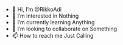 - 👋 Hi, I’m @RikkoAdi
- 👀 I’m interested in Nothing
- 🌱 I’m currently learning Anything
- 💞️ I’m looking to collaborate on Something
- 📫 How to reach me Just Calling

<!---
RikkoAdi/RikkoAdi is a ✨ special ✨ repository because its `README.md` (this file) appears on your GitHub profile.
You can click the Preview link to take a look at your changes.
--->
